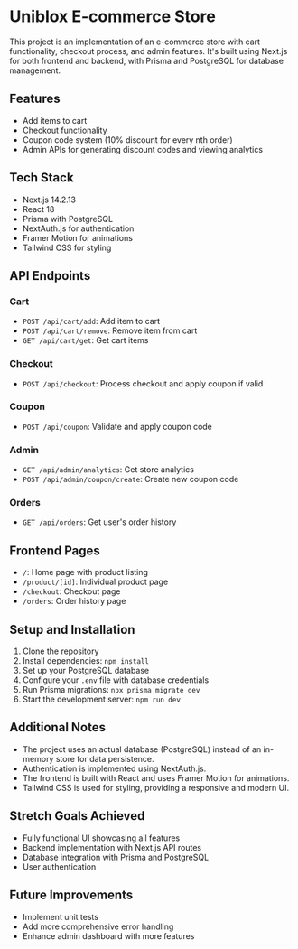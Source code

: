 # Uniblox E-commerce Store

This project is an implementation of an e-commerce store with cart functionality, checkout process, and admin features. It's built using Next.js for both frontend and backend, with Prisma and PostgreSQL for database management.

## Features

- Add items to cart
- Checkout functionality
- Coupon code system (10% discount for every nth order)
- Admin APIs for generating discount codes and viewing analytics

## Tech Stack

- Next.js 14.2.13
- React 18
- Prisma with PostgreSQL
- NextAuth.js for authentication
- Framer Motion for animations
- Tailwind CSS for styling

## API Endpoints

### Cart

- `POST /api/cart/add`: Add item to cart
- `POST /api/cart/remove`: Remove item from cart
- `GET /api/cart/get`: Get cart items

### Checkout

- `POST /api/checkout`: Process checkout and apply coupon if valid

### Coupon

- `POST /api/coupon`: Validate and apply coupon code

### Admin

- `GET /api/admin/analytics`: Get store analytics
- `POST /api/admin/coupon/create`: Create new coupon code

### Orders

- `GET /api/orders`: Get user's order history

## Frontend Pages

- `/`: Home page with product listing
- `/product/[id]`: Individual product page
- `/checkout`: Checkout page
- `/orders`: Order history page

## Setup and Installation

1. Clone the repository
2. Install dependencies: `npm install`
3. Set up your PostgreSQL database
4. Configure your `.env` file with database credentials
5. Run Prisma migrations: `npx prisma migrate dev`
6. Start the development server: `npm run dev`

## Additional Notes

- The project uses an actual database (PostgreSQL) instead of an in-memory store for data persistence.
- Authentication is implemented using NextAuth.js.
- The frontend is built with React and uses Framer Motion for animations.
- Tailwind CSS is used for styling, providing a responsive and modern UI.

## Stretch Goals Achieved

- Fully functional UI showcasing all features
- Backend implementation with Next.js API routes
- Database integration with Prisma and PostgreSQL
- User authentication

## Future Improvements

- Implement unit tests
- Add more comprehensive error handling
- Enhance admin dashboard with more features
